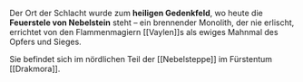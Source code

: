 Der Ort der Schlacht wurde zum **heiligen Gedenkfeld**, wo heute die **Feuerstele von Nebelstein** steht – ein brennender Monolith, der nie erlischt, errichtet von den Flammenmagiern [[Vaylen]]s als ewiges Mahnmal des Opfers und Sieges.

Sie befindet sich im nördlichen Teil der [[Nebelsteppe]] im Fürstentum [[Drakmora]].